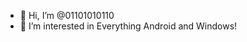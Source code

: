 - 👋 Hi, I’m @01101010110
- 👀 I’m interested in Everything Android and Windows!
<!---
01101010110/01101010110 is a ✨ special ✨ repository because its `README.md` (this file) appears on your GitHub profile.
You can click the Preview link to take a look at your changes.
--->
